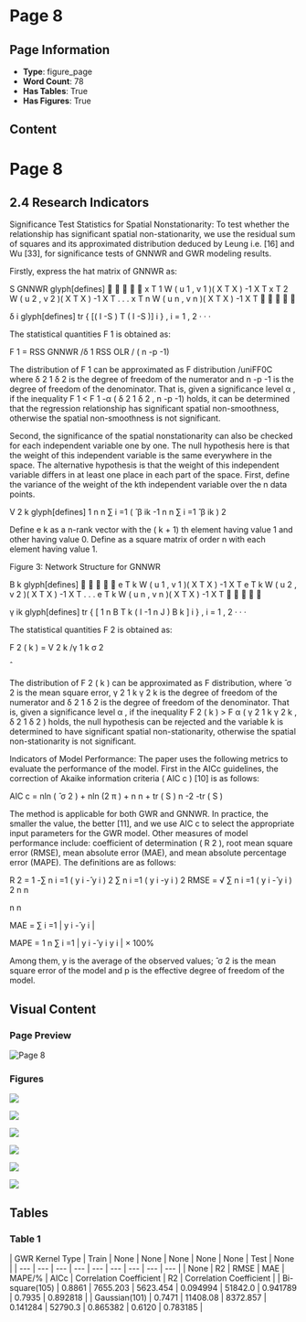 # Page 8

## Page Information

- **Type**: figure_page
- **Word Count**: 78
- **Has Tables**: True
- **Has Figures**: True

## Content

# Page 8

## 2.4 Research Indicators

Significance Test Statistics for Spatial Nonstationarity: To test whether the relationship has significant spatial non-stationarity, we use the residual sum of squares and its approximated distribution deduced by Leung i.e. [16] and Wu [33], for significance tests of GNNWR and GWR modeling results.

Firstly, express the hat matrix of GNNWR as:

S GNNWR glyph[defines]      x T 1 W ( u 1 , v 1 )( X T X ) -1 X T x T 2 W ( u 2 , v 2 )( X T X ) -1 X T . . . x T n W ( u n , v n )( X T X ) -1 X T     

δ i glyph[defines] tr { [( I -S ) T ( I -S )] i } , i = 1 , 2 · · ·

The statistical quantities F 1 is obtained as:

F 1 = RSS GNNWR /δ 1 RSS OLR / ( n -p -1)

The distribution of F 1 can be approximated as F distribution /uniFF0C where δ 2 1 δ 2 is the degree of freedom of the numerator and n -p -1 is the degree of freedom of the denominator. That is, given a significance level α , if the inequality F 1 < F 1 -α ( δ 2 1 δ 2 , n -p -1) holds, it can be determined that the regression relationship has significant spatial non-smoothness, otherwise the spatial non-smoothness is not significant.

Second, the significance of the spatial nonstationarity can also be checked for each independent variable one by one. The null hypothesis here is that the weight of this independent variable is the same everywhere in the space. The alternative hypothesis is that the weight of this independent variable differs in at least one place in each part of the space. First, define the variance of the weight of the kth independent variable over the n data points.

V 2 k glyph[defines] 1 n n ∑ i =1 ( ̂ β ik -1 n n ∑ i =1 ̂ β ik ) 2

Define e k as a n-rank vector with the ( k + 1) th element having value 1 and other having value 0. Define as a square matrix of order n with each element having value 1.

Figure 3: Network Structure for GNNWR

<!-- image -->

B k glyph[defines]      e T k W ( u 1 , v 1 )( X T X ) -1 X T e T k W ( u 2 , v 2 )( X T X ) -1 X T . . . e T k W ( u n , v n )( X T X ) -1 X T     

γ ik glyph[defines] tr { [ 1 n B T k ( I -1 n J ) B k ] i } , i = 1 , 2 · · ·

The statistical quantities F 2 is obtained as:

F 2 ( k ) = V 2 k /γ 1 k σ 2

̂

The distribution of F 2 ( k ) can be approximated as F distribution, where ̂ σ 2 is the mean square error, γ 2 1 k γ 2 k is the degree of freedom of the numerator and δ 2 1 δ 2 is the degree of freedom of the denominator. That is, given a significance level α , if the inequality F 2 ( k ) > F α ( γ 2 1 k γ 2 k , δ 2 1 δ 2 ) holds, the null hypothesis can be rejected and the variable k is determined to have significant spatial non-stationarity, otherwise the spatial non-stationarity is not significant.

Indicators of Model Performance: The paper uses the following metrics to evaluate the performance of the model. First in the AICc guidelines, the correction of Akaike information criteria ( AIC c ) [10] is as follows:

AIC c = nln ( ̂ σ 2 ) + nln (2 π ) + n n + tr ( S ) n -2 -tr ( S )

The method is applicable for both GWR and GNNWR. In practice, the smaller the value, the better [11], and we use AIC c to select the appropriate input parameters for the GWR model. Other measures of model performance include: coefficient of determination ( R 2 ), root mean square error (RMSE), mean absolute error (MAE), and mean absolute percentage error (MAPE). The definitions are as follows:

R 2 = 1 -∑ n i =1 ( y i -̂ y i ) 2 ∑ n i =1 ( y i -y i ) 2 RMSE = √ ∑ n i =1 ( y i -̂ y i ) 2 n n

n n

MAE = ∑ i =1 | y i -̂ y i |

MAPE = 1 n ∑ i =1 | y i -̂ y i y i | × 100%

Among them, y is the average of the observed values; ̂ σ 2 is the mean square error of the model and p is the effective degree of freedom of the model.

## Visual Content

### Page Preview

![Page 8](/projects/llms/images/2202.04358v1_page_8.png)

### Figures

![](/projects/llms/figures/2202.04358v1_page_8_figure_1.png)


![](/projects/llms/figures/2202.04358v1_page_8_figure_2.png)


![](/projects/llms/figures/2202.04358v1_page_8_figure_3.png)


![](/projects/llms/figures/2202.04358v1_page_8_figure_4.png)


![](/projects/llms/figures/2202.04358v1_page_8_figure_5.png)


![](/projects/llms/figures/2202.04358v1_page_8_figure_6.png)


## Tables

### Table 1

| GWR Kernel
Type | Train | None | None | None | None | None | Test | None |
| --- | --- | --- | --- | --- | --- | --- | --- | --- |
| None | R2 | RMSE | MAE | MAPE/% | AICc | Correlation
Coefficient | R2 | Correlation
Coefficient |
| Bi-square(105) | 0.8861 | 7655.203 | 5623.454 | 0.094994 | 51842.0 | 0.941789 | 0.7935 | 0.892818 |
| Gaussian(101) | 0.7471 | 11408.08 | 8372.857 | 0.141284 | 52790.3 | 0.865382 | 0.6120 | 0.783185 |
